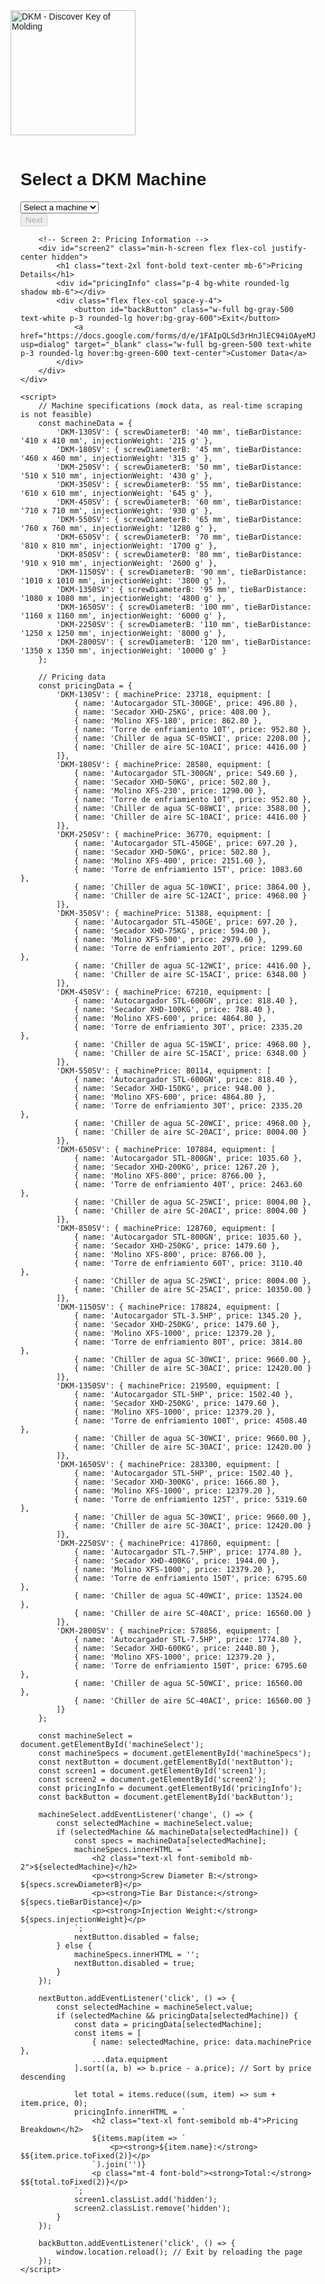 <img src="[URL_DEL_LOGO](https://dkmchina.com/wp-content/uploads/2021/07/logo.svg)" alt="DKM - Discover Key of Molding" width="200">
<head>
    <meta charset="UTF-8">
    <meta name="viewport" content="width=device-width, initial-scale=1.0">
    <title>DKM Machine Selector</title>
    <script src="https://cdn.tailwindcss.com"></script>
    <style>
        body {
            font-family: Arial, sans-serif;
        }
        .container {
            max-width: 100%;
            padding: 1rem;
        }
        @media (min-width: 640px) {
            .container {
                max-width: 640px;
                margin: auto;
            }
        }
    </style>
</head>
<body class="bg-gray-100">
    <div class="container mx-auto">
        <!-- Screen 1: Machine Selection -->
        <div id="screen1" class="min-h-screen flex flex-col justify-center">
            <h1 class="text-2xl font-bold text-center mb-6">Select a DKM Machine</h1>
            <select id="machineSelect" class="w-full p-3 border rounded-lg mb-4 focus:outline-none focus:ring-2 focus:ring-blue-500">
                <option value="">Select a machine</option>
                <option value="DKM-130SV">DKM-130SV</option>
                <option value="DKM-180SV">DKM-180SV</option>
                <option value="DKM-250SV">DKM-250SV</option>
                <option value="DKM-350SV">DKM-350SV</option>
                <option value="DKM-450SV">DKM-450SV</option>
                <option value="DKM-550SV">DKM-550SV</option>
                <option value="DKM-650SV">DKM-650SV</option>
                <option value="DKM-850SV">DKM-850SV</option>
                <option value="DKM-1150SV">DKM-1150SV</option>
                <option value="DKM-1350SV">DKM-1350SV</option>
                <option value="DKM-1650SV">DKM-1650SV</option>
                <option value="DKM-2250SV">DKM-2250SV</option>
                <option value="DKM-2800SV">DKM-2800SV</option>
            </select>
            <div id="machineSpecs" class="mt-4 p-4 bg-white rounded-lg shadow"></div>
            <button id="nextButton" class="w-full mt-6 bg-blue-500 text-white p-3 rounded-lg hover:bg-blue-600 disabled:bg-gray-400" disabled>Next</button>
        </div>

        <!-- Screen 2: Pricing Information -->
        <div id="screen2" class="min-h-screen flex flex-col justify-center hidden">
            <h1 class="text-2xl font-bold text-center mb-6">Pricing Details</h1>
            <div id="pricingInfo" class="p-4 bg-white rounded-lg shadow mb-6"></div>
            <div class="flex flex-col space-y-4">
                <button id="backButton" class="w-full bg-gray-500 text-white p-3 rounded-lg hover:bg-gray-600">Exit</button>
                <a href="https://docs.google.com/forms/d/e/1FAIpQLSd3rHnJlEC94iOAyeMJvPprfWpdtXDUNoMAzXXyPMwsKp9wJQ/viewform?usp=dialog" target="_blank" class="w-full bg-green-500 text-white p-3 rounded-lg hover:bg-green-600 text-center">Customer Data</a>
            </div>
        </div>
    </div>

    <script>
        // Machine specifications (mock data, as real-time scraping is not feasible)
        const machineData = {
            'DKM-130SV': { screwDiameterB: '40 mm', tieBarDistance: '410 x 410 mm', injectionWeight: '215 g' },
            'DKM-180SV': { screwDiameterB: '45 mm', tieBarDistance: '460 x 460 mm', injectionWeight: '315 g' },
            'DKM-250SV': { screwDiameterB: '50 mm', tieBarDistance: '510 x 510 mm', injectionWeight: '430 g' },
            'DKM-350SV': { screwDiameterB: '55 mm', tieBarDistance: '610 x 610 mm', injectionWeight: '645 g' },
            'DKM-450SV': { screwDiameterB: '60 mm', tieBarDistance: '710 x 710 mm', injectionWeight: '930 g' },
            'DKM-550SV': { screwDiameterB: '65 mm', tieBarDistance: '760 x 760 mm', injectionWeight: '1280 g' },
            'DKM-650SV': { screwDiameterB: '70 mm', tieBarDistance: '810 x 810 mm', injectionWeight: '1700 g' },
            'DKM-850SV': { screwDiameterB: '80 mm', tieBarDistance: '910 x 910 mm', injectionWeight: '2600 g' },
            'DKM-1150SV': { screwDiameterB: '90 mm', tieBarDistance: '1010 x 1010 mm', injectionWeight: '3800 g' },
            'DKM-1350SV': { screwDiameterB: '95 mm', tieBarDistance: '1080 x 1080 mm', injectionWeight: '4800 g' },
            'DKM-1650SV': { screwDiameterB: '100 mm', tieBarDistance: '1160 x 1160 mm', injectionWeight: '6000 g' },
            'DKM-2250SV': { screwDiameterB: '110 mm', tieBarDistance: '1250 x 1250 mm', injectionWeight: '8000 g' },
            'DKM-2800SV': { screwDiameterB: '120 mm', tieBarDistance: '1350 x 1350 mm', injectionWeight: '10000 g' }
        };

        // Pricing data
        const pricingData = {
            'DKM-130SV': { machinePrice: 23718, equipment: [
                { name: 'Autocargador STL-300GE', price: 496.80 },
                { name: 'Secador XHD-25KG', price: 408.00 },
                { name: 'Molino XFS-180', price: 862.80 },
                { name: 'Torre de enfriamiento 10T', price: 952.80 },
                { name: 'Chiller de agua SC-05WCI', price: 2208.00 },
                { name: 'Chiller de aire SC-10ACI', price: 4416.00 }
            ]},
            'DKM-180SV': { machinePrice: 28580, equipment: [
                { name: 'Autocargador STL-300GN', price: 549.60 },
                { name: 'Secador XHD-50KG', price: 502.80 },
                { name: 'Molino XFS-230', price: 1290.00 },
                { name: 'Torre de enfriamiento 10T', price: 952.80 },
                { name: 'Chiller de agua SC-08WCI', price: 3588.00 },
                { name: 'Chiller de aire SC-10ACI', price: 4416.00 }
            ]},
            'DKM-250SV': { machinePrice: 36770, equipment: [
                { name: 'Autocargador STL-450GE', price: 697.20 },
                { name: 'Secador XHD-50KG', price: 502.80 },
                { name: 'Molino XFS-400', price: 2151.60 },
                { name: 'Torre de enfriamiento 15T', price: 1083.60 },
                { name: 'Chiller de agua SC-10WCI', price: 3864.00 },
                { name: 'Chiller de aire SC-12ACI', price: 4968.00 }
            ]},
            'DKM-350SV': { machinePrice: 51388, equipment: [
                { name: 'Autocargador STL-450GE', price: 697.20 },
                { name: 'Secador XHD-75KG', price: 594.00 },
                { name: 'Molino XFS-500', price: 2979.60 },
                { name: 'Torre de enfriamiento 20T', price: 1299.60 },
                { name: 'Chiller de agua SC-12WCI', price: 4416.00 },
                { name: 'Chiller de aire SC-15ACI', price: 6348.00 }
            ]},
            'DKM-450SV': { machinePrice: 67210, equipment: [
                { name: 'Autocargador STL-600GN', price: 818.40 },
                { name: 'Secador XHD-100KG', price: 788.40 },
                { name: 'Molino XFS-600', price: 4864.80 },
                { name: 'Torre de enfriamiento 30T', price: 2335.20 },
                { name: 'Chiller de agua SC-15WCI', price: 4968.00 },
                { name: 'Chiller de aire SC-15ACI', price: 6348.00 }
            ]},
            'DKM-550SV': { machinePrice: 80114, equipment: [
                { name: 'Autocargador STL-600GN', price: 818.40 },
                { name: 'Secador XHD-150KG', price: 948.00 },
                { name: 'Molino XFS-600', price: 4864.80 },
                { name: 'Torre de enfriamiento 30T', price: 2335.20 },
                { name: 'Chiller de agua SC-20WCI', price: 4968.00 },
                { name: 'Chiller de aire SC-20ACI', price: 8004.00 }
            ]},
            'DKM-650SV': { machinePrice: 107884, equipment: [
                { name: 'Autocargador STL-800GN', price: 1035.60 },
                { name: 'Secador XHD-200KG', price: 1267.20 },
                { name: 'Molino XFS-800', price: 8766.00 },
                { name: 'Torre de enfriamiento 40T', price: 2463.60 },
                { name: 'Chiller de agua SC-25WCI', price: 8004.00 },
                { name: 'Chiller de aire SC-20ACI', price: 8004.00 }
            ]},
            'DKM-850SV': { machinePrice: 128760, equipment: [
                { name: 'Autocargador STL-800GN', price: 1035.60 },
                { name: 'Secador XHD-250KG', price: 1479.60 },
                { name: 'Molino XFS-800', price: 8766.00 },
                { name: 'Torre de enfriamiento 60T', price: 3110.40 },
                { name: 'Chiller de agua SC-25WCI', price: 8004.00 },
                { name: 'Chiller de aire SC-25ACI', price: 10350.00 }
            ]},
            'DKM-1150SV': { machinePrice: 178824, equipment: [
                { name: 'Autocargador STL-3.5HP', price: 1345.20 },
                { name: 'Secador XHD-250KG', price: 1479.60 },
                { name: 'Molino XFS-1000', price: 12379.20 },
                { name: 'Torre de enfriamiento 80T', price: 3814.80 },
                { name: 'Chiller de agua SC-30WCI', price: 9660.00 },
                { name: 'Chiller de aire SC-30ACI', price: 12420.00 }
            ]},
            'DKM-1350SV': { machinePrice: 219500, equipment: [
                { name: 'Autocargador STL-5HP', price: 1502.40 },
                { name: 'Secador XHD-250KG', price: 1479.60 },
                { name: 'Molino XFS-1000', price: 12379.20 },
                { name: 'Torre de enfriamiento 100T', price: 4508.40 },
                { name: 'Chiller de agua SC-30WCI', price: 9660.00 },
                { name: 'Chiller de aire SC-30ACI', price: 12420.00 }
            ]},
            'DKM-1650SV': { machinePrice: 283300, equipment: [
                { name: 'Autocargador STL-5HP', price: 1502.40 },
                { name: 'Secador XHD-300KG', price: 1666.80 },
                { name: 'Molino XFS-1000', price: 12379.20 },
                { name: 'Torre de enfriamiento 125T', price: 5319.60 },
                { name: 'Chiller de agua SC-30WCI', price: 9660.00 },
                { name: 'Chiller de aire SC-30ACI', price: 12420.00 }
            ]},
            'DKM-2250SV': { machinePrice: 417860, equipment: [
                { name: 'Autocargador STL-7.5HP', price: 1774.80 },
                { name: 'Secador XHD-400KG', price: 1944.00 },
                { name: 'Molino XFS-1000', price: 12379.20 },
                { name: 'Torre de enfriamiento 150T', price: 6795.60 },
                { name: 'Chiller de agua SC-40WCI', price: 13524.00 },
                { name: 'Chiller de aire SC-40ACI', price: 16560.00 }
            ]},
            'DKM-2800SV': { machinePrice: 578856, equipment: [
                { name: 'Autocargador STL-7.5HP', price: 1774.80 },
                { name: 'Secador XHD-600KG', price: 2440.80 },
                { name: 'Molino XFS-1000', price: 12379.20 },
                { name: 'Torre de enfriamiento 150T', price: 6795.60 },
                { name: 'Chiller de agua SC-50WCI', price: 16560.00 },
                { name: 'Chiller de aire SC-40ACI', price: 16560.00 }
            ]}
        };

        const machineSelect = document.getElementById('machineSelect');
        const machineSpecs = document.getElementById('machineSpecs');
        const nextButton = document.getElementById('nextButton');
        const screen1 = document.getElementById('screen1');
        const screen2 = document.getElementById('screen2');
        const pricingInfo = document.getElementById('pricingInfo');
        const backButton = document.getElementById('backButton');

        machineSelect.addEventListener('change', () => {
            const selectedMachine = machineSelect.value;
            if (selectedMachine && machineData[selectedMachine]) {
                const specs = machineData[selectedMachine];
                machineSpecs.innerHTML = `
                    <h2 class="text-xl font-semibold mb-2">${selectedMachine}</h2>
                    <p><strong>Screw Diameter B:</strong> ${specs.screwDiameterB}</p>
                    <p><strong>Tie Bar Distance:</strong> ${specs.tieBarDistance}</p>
                    <p><strong>Injection Weight:</strong> ${specs.injectionWeight}</p>
                `;
                nextButton.disabled = false;
            } else {
                machineSpecs.innerHTML = '';
                nextButton.disabled = true;
            }
        });

        nextButton.addEventListener('click', () => {
            const selectedMachine = machineSelect.value;
            if (selectedMachine && pricingData[selectedMachine]) {
                const data = pricingData[selectedMachine];
                const items = [
                    { name: selectedMachine, price: data.machinePrice },
                    ...data.equipment
                ].sort((a, b) => b.price - a.price); // Sort by price descending

                let total = items.reduce((sum, item) => sum + item.price, 0);
                pricingInfo.innerHTML = `
                    <h2 class="text-xl font-semibold mb-4">Pricing Breakdown</h2>
                    ${items.map(item => `
                        <p><strong>${item.name}:</strong> $${item.price.toFixed(2)}</p>
                    `).join('')}
                    <p class="mt-4 font-bold"><strong>Total:</strong> $${total.toFixed(2)}</p>
                `;
                screen1.classList.add('hidden');
                screen2.classList.remove('hidden');
            }
        });

        backButton.addEventListener('click', () => {
            window.location.reload(); // Exit by reloading the page
        });
    </script>
</body>
</html>
